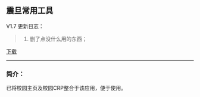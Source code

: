 ## 震旦常用工具
V1.7 更新日志：  

>1. 删了点没什么用的东西；  

[下载](https://github.com/letian14/Zone/raw/master/震旦常用工具_1.7.apk)

  
  
---  

### 简介：
已将校园主页及校园CRP整合于该应用，便于使用。
